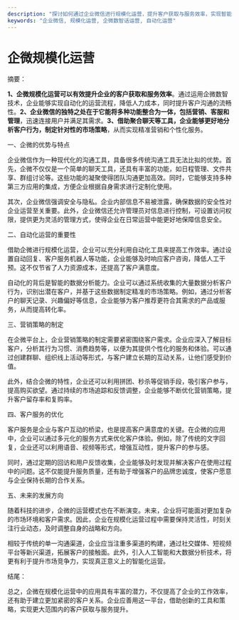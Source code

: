 ```yaml
---
description: "探讨如何通过企业微信进行规模化运营，提升客户获取与服务效率，实现智能化管理。"
keywords: "企业微信, 规模化运营, 企微数智话运营, 自动化运营"
---
```

# 企微规模化运营

摘要：

**1、企微规模化运营可以有效提升企业的客户获取和服务效率**。通过运用企微数智技术，企业能够实现自动化的运营流程，降低人力成本，同时提升客户沟通的流畅性。**2、企业微信的独特之处在于它能将多种功能整合为一体，包括营销、客服和管理**，迅速连接用户并满足其需求。**3、借助聚合聊天等工具，企业能够更好地分析客户行为，制定针对性的市场策略**，从而实现精准营销和个性化服务。 

一、企微的优势与特点

企业微信作为一种现代化的沟通工具，具备很多传统沟通工具无法比拟的优势。首先，企微不仅仅是一个简单的聊天工具，还具有丰富的功能，如日程管理、文件共享、群组讨论等。这些功能的凝聚使得团队沟通更加高效。同时，它能够支持多种第三方应用的集成，方便企业根据自身需求进行定制化使用。

其次，企业微信强调安全与隐私。企业内部信息不易被泄露，确保数据的安全性对企业运营至关重要。此外，企业微信还允许管理员对信息进行控制，可设置访问权限，提供更为灵活的管理方式，使得企业在日常运营中能更好地保障信息安全。

二、自动化运营的重要性

借助企微进行规模化运营，企业可以充分利用自动化工具来提高工作效率。通过设置自动回复、客户服务机器人等功能，企业能够及时响应客户咨询，降低人工干预。这不仅节省了人力资源成本，还提高了客户满意度。 

自动化的背后是智能的数据分析能力。企业可以通过系统收集的大量数据分析客户行为，识别出潜在客户，并基于这些数据制定精准的市场策略。例如，通过分析客户的聊天记录、兴趣偏好等信息，企业能够为客户推荐更符合其需求的产品或服务，从而提高转化率。

三、营销策略的制定

在企微平台上，企业营销策略的制定需要紧密围绕客户需求。企业应深入了解目标客户，分析其行为习惯、消费趋势等，以便为其提供个性化的服务和体验。可以通过创建群聊、组织线上活动等形式，与客户建立长期的互动关系，让他们感受到价值。

此外，结合企微的特性，企业还可以利用拼团、秒杀等促销手段，吸引客户参与，提高购买欲望。通过持续的市场追踪和反馈调整，企业能够不断优化营销策略，提升客户留存率和复购率。

四、客户服务的优化

客户服务是企业与客户互动的桥梁，也是提高客户满意度的关键。在企微的应用中，企业可以通过多元化的服务方式来优化客户体验。例如，除了传统的文字回复，企业还可以利用语音、视频等形式，增强互动性，提升客户的参与感。

同时，通过定期的回访和用户反馈收集，企业能够及时发现并解决客户在使用过程中的问题。这不仅能提升服务质量，还有助于增强客户的品牌忠诚度，使客户愿意与企业保持长期的合作关系。

五、未来的发展方向

随着科技的进步，企微的运营模式也在不断演变。未来，企业将可能面对更加复杂的市场环境和客户需求。因此，企业在规模化运营过程中需要保持灵活性，时刻关注行业动态，及时调整自身的战略和方向。

相较于传统的单一沟通渠道，企业应当注重多渠道的构建，通过社交媒体、短视频平台等新兴渠道，拓展客户的接触面。此外，引入人工智能和大数据分析技术，将更有利于提升市场竞争力，实现真正意义上的智能化运营。

结尾：

总之，企微在规模化运营中的应用具有丰富的潜力，不仅提高了企业的工作效率，还有助于建立更加紧密的客户关系。企业应善用这一平台，借助创新的工具和策略，实现更大范围内的客户获取与服务提升。
